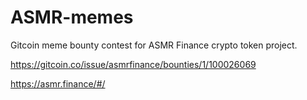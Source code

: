 # ASMR-memes
Gitcoin meme bounty contest for ASMR Finance crypto token project.

https://gitcoin.co/issue/asmrfinance/bounties/1/100026069

https://asmr.finance/#/
